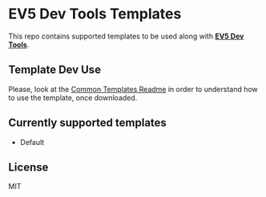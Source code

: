 # EV5 Dev Tools Templates

This repo contains supported templates to be used along with [**EV5 Dev Tools**](https://github.com/JMRMEDEV/ev5-dev-tools).

## Template Dev Use

Please, look at the [Common Templates Readme](/templates/common/README.md) in order to understand how to use the template, once downloaded.

## Currently supported templates

- Default

## License

MIT